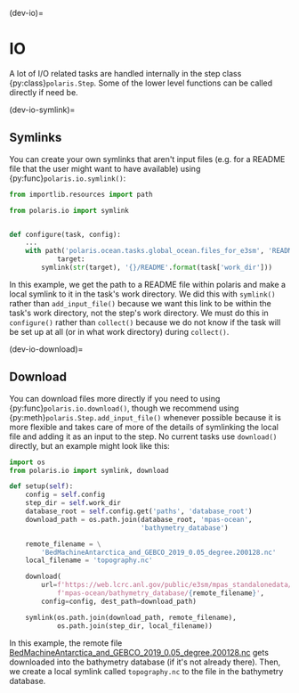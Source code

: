 (dev-io)=

# IO

A lot of I/O related tasks are handled internally in the step class
{py:class}`polaris.Step`.  Some of the lower level functions can be called
directly if need be.

(dev-io-symlink)=

## Symlinks

You can create your own symlinks that aren't input files (e.g. for a
README file that the user might want to have available) using
{py:func}`polaris.io.symlink()`:

```python
from importlib.resources import path

from polaris.io import symlink


def configure(task, config):
    ...
    with path('polaris.ocean.tasks.global_ocean.files_for_e3sm', 'README') as \
            target:
        symlink(str(target), '{}/README'.format(task['work_dir']))
```

In this example, we get the path to a README file within polaris and make
a local symlink to it in the task's work directory.  We did this with
`symlink()` rather than `add_input_file()` because we want this link to
be within the task's work directory, not the step's work directory.  We
must do this in `configure()` rather than `collect()` because we do not
know if the task will be set up at all (or in what work directory) during
`collect()`.

(dev-io-download)=

## Download

You can download files more directly if you need to using
{py:func}`polaris.io.download()`, though we recommend using
{py:meth}`polaris.Step.add_input_file()` whenever possible because it is more
flexible and takes care of more of the details of symlinking the local file
and adding it as an input to the step.  No current tasks use
`download()` directly, but an example might look like this:

```python
import os
from polaris.io import symlink, download

def setup(self):
    config = self.config
    step_dir = self.work_dir
    database_root = self.config.get('paths', 'database_root')
    download_path = os.path.join(database_root, 'mpas-ocean',
                                 'bathymetry_database')

    remote_filename = \
        'BedMachineAntarctica_and_GEBCO_2019_0.05_degree.200128.nc'
    local_filename = 'topography.nc'

    download(
        url=f'https://web.lcrc.anl.gov/public/e3sm/mpas_standalonedata/'
            f'mpas-ocean/bathymetry_database/{remote_filename}',
        config=config, dest_path=download_path)

    symlink(os.path.join(download_path, remote_filename),
            os.path.join(step_dir, local_filename))
```

In this example, the remote file
[BedMachineAntarctica_and_GEBCO_2019_0.05_degree.200128.nc](https://web.lcrc.anl.gov/public/e3sm/mpas_standalonedata/mpas-ocean/bathymetry_databaseBedMachineAntarctica_and_GEBCO_2019_0.05_degree.200128.nc)
gets downloaded into the bathymetry database (if it's not already there).
Then, we create a local symlink called `topography.nc` to the file in the
bathymetry database.

